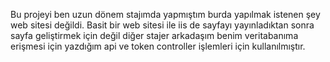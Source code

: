 Bu projeyi ben uzun dönem stajımda yapmıştım burda yapılmak istenen şey web sitesi değildi. Basit bir web sitesi ile iis de sayfayı yayınladıktan sonra sayfa geliştirmek için değil diğer stajer arkadaşım benim veritabanıma erişmesi için yazdığım api ve token controller işlemleri için kullanılmıştır.
